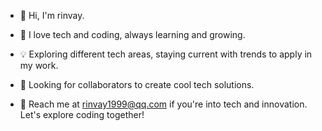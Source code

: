 - 👋 Hi, I'm rinvay.

- 🚀 I love tech and coding, always learning and growing.

- 💡 Exploring different tech areas, staying current with trends to apply in my work.

- 🤝 Looking for collaborators to create cool tech solutions.

- 📧 Reach me at rinvay1999@qq.com if you're into tech and innovation. Let's explore coding together!
